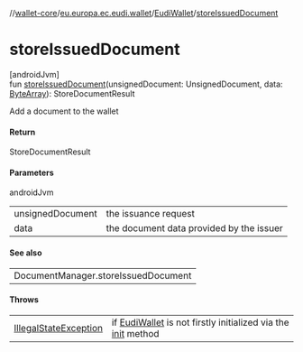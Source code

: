//[wallet-core](../../../index.md)/[eu.europa.ec.eudi.wallet](../index.md)/[EudiWallet](index.md)/[storeIssuedDocument](store-issued-document.md)

# storeIssuedDocument

[androidJvm]\
fun [storeIssuedDocument](store-issued-document.md)(unsignedDocument: UnsignedDocument,
data: [ByteArray](https://kotlinlang.org/api/latest/jvm/stdlib/kotlin/-byte-array/index.html)): StoreDocumentResult

Add a document to the wallet

#### Return

StoreDocumentResult

#### Parameters

androidJvm

|                  |                                          |
|------------------|------------------------------------------|
| unsignedDocument | the issuance request                     |
| data             | the document data provided by the issuer |

#### See also

|                                     |
|-------------------------------------|
| DocumentManager.storeIssuedDocument |

#### Throws

|                                                                                                                  |                                                                                     |
|------------------------------------------------------------------------------------------------------------------|-------------------------------------------------------------------------------------|
| [IllegalStateException](https://kotlinlang.org/api/latest/jvm/stdlib/kotlin/-illegal-state-exception/index.html) | if [EudiWallet](index.md) is not firstly initialized via the [init](init.md) method |
